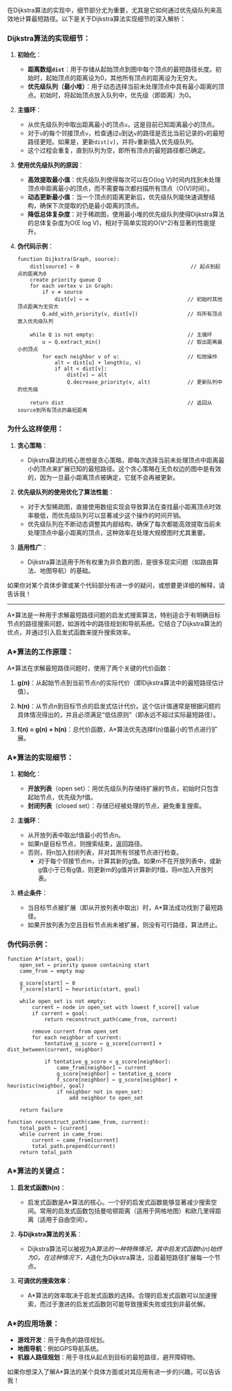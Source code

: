 在Dijkstra算法的实现中，细节部分尤为重要，尤其是它如何通过优先级队列来高效地计算最短路径。以下是关于Dijkstra算法实现细节的深入解析：

### Dijkstra算法的实现细节：

1. **初始化**：
   - **距离数组`dist`**：用于存储从起始顶点到图中每个顶点的最短路径长度。初始时，起始顶点的距离设为0，其他所有顶点的距离设为无穷大。
   - **优先级队列（最小堆）**：用于动态选择当前未处理顶点中具有最小距离的顶点。初始时，将起始顶点放入队列中，优先级（即距离）为0。

2. **主循环**：
   - 从优先级队列中取出距离最小的顶点`u`，这是目前已知距离最小的顶点。
   - 对于`u`的每个邻接顶点`v`，检查通过`u`到达`v`的路径是否比当前记录的`v`的最短路径更短。如果是，更新`dist[v]`，并将`v`重新插入优先级队列。
   - 这个过程会重复，直到队列为空，即所有顶点的最短路径都已确定。

3. **使用优先级队列的原因**：
   - **高效提取最小值**：优先级队列使得每次可以在O(log V)时间内找到未处理顶点中距离最小的顶点，而不需要每次都扫描所有顶点（O(V)时间）。
   - **动态更新最小值**：当一个顶点的距离更新后，优先级队列能快速调整结构，确保下次提取的仍是最小距离的顶点。
   - **降低总体复杂度**：对于稀疏图，使用最小堆的优先级队列使得Dijkstra算法的总体复杂度为O(E log V)，相对于简单实现的O(V^2)有显著的性能提升。

4. **伪代码示例**：
   ```pseudo
   function Dijkstra(Graph, source):
       dist[source] ← 0                                    // 起点到起点的距离为0
       create priority queue Q
       for each vertex v in Graph:
           if v ≠ source
               dist[v] ← ∞                                // 初始时其他顶点距离为无穷大
           Q.add_with_priority(v, dist[v])                // 将所有顶点放入优先级队列
   
       while Q is not empty:                              // 主循环
           u ← Q.extract_min()                            // 取出距离最小的顶点
           for each neighbor v of u:                      // 松弛操作
               alt ← dist[u] + length(u, v)
               if alt < dist[v]:
                   dist[v] ← alt
                   Q.decrease_priority(v, alt)            // 更新队列中的优先级
   
       return dist                                        // 返回从source到所有顶点的最短距离
   ```

### 为什么这样使用：

1. **贪心策略**：
   - Dijkstra算法的核心思想是贪心策略，即每次选择当前未处理顶点中距离最小的顶点来扩展已知的最短路径。这个贪心策略在无负权边的图中是有效的，因为一旦最小距离顶点被确定，它就不会再被更新。

2. **优先级队列的使用优化了算法性能**：
   - 对于大型稀疏图，直接使用数组实现会导致算法在查找最小距离顶点时效率极低，而优先级队列可以显著减少这个操作的时间开销。
   - 优先级队列在不断动态调整其内部结构，确保了每次都能高效提取当前未处理顶点中最小距离的顶点，这种效率在处理大规模图时尤其重要。

3. **适用性广**：
   - Dijkstra算法适用于所有权重为非负数的图，是很多现实问题（如路由算法、地图导航）的基础。

如果你对某个具体步骤或某个代码部分有进一步的疑问，或想要更详细的解释，请告诉我！

----------

A*算法是一种用于求解最短路径问题的启发式搜索算法，特别适合于有明确目标节点的路径搜索问题，如游戏中的路径规划和导航系统。它结合了Dijkstra算法的优点，并通过引入启发式函数来提升搜索效率。

### A*算法的工作原理：

A*算法在求解最短路径问题时，使用了两个关键的代价函数：

1. **g(n)**：从起始节点到当前节点n的实际代价（即Dijkstra算法中的最短路径估计值）。
2. **h(n)**：从节点n到目标节点的启发式估计代价。这个估计值通常是根据问题的具体情况得出的，并且必须满足“低估原则”（即永远不超过实际最短路径）。

3. **f(n) = g(n) + h(n)**：总代价函数，A*算法优先选择f(n)值最小的节点进行扩展。

### A*算法的实现细节：

1. **初始化**：
   - **开放列表**（open set）：用优先级队列存储待扩展的节点，初始时只包含起始节点，优先级为f值。
   - **封闭列表**（closed set）：存储已经被处理的节点，避免重复搜索。

2. **主循环**：
   - 从开放列表中取出f值最小的节点n。
   - 如果n是目标节点，则搜索结束，返回路径。
   - 否则，将n加入封闭列表，并对其所有邻接节点进行检查。
     - 对于每个邻接节点m，计算其新的g值。如果m不在开放列表中，或新g值小于已有g值，则更新m的g值并计算新的f值，将m加入开放列表。

3. **终止条件**：
   - 当目标节点被扩展（即从开放列表中取出）时，A*算法成功找到了最短路径。
   - 如果开放列表为空且目标节点尚未被扩展，则没有可行路径，算法终止。

### 伪代码示例：

```pseudo
function A*(start, goal):
    open_set ← priority queue containing start
    came_from ← empty map

    g_score[start] ← 0
    f_score[start] ← heuristic(start, goal)

    while open_set is not empty:
        current ← node in open_set with lowest f_score[] value
        if current = goal:
            return reconstruct_path(came_from, current)

        remove current from open_set
        for each neighbor of current:
            tentative_g_score ← g_score[current] + dist_between(current, neighbor)

            if tentative_g_score < g_score[neighbor]:
                came_from[neighbor] ← current
                g_score[neighbor] ← tentative_g_score
                f_score[neighbor] ← g_score[neighbor] + heuristic(neighbor, goal)
                if neighbor not in open_set:
                    add neighbor to open_set

    return failure

function reconstruct_path(came_from, current):
    total_path ← [current]
    while current in came_from:
        current ← came_from[current]
        total_path.prepend(current)
    return total_path
```

### A*算法的关键点：

1. **启发式函数h(n)**：
   - 启发式函数是A*算法的核心。一个好的启发式函数能够显著减少搜索空间。常用的启发式函数包括曼哈顿距离（适用于网格地图）和欧几里得距离（适用于自由空间）。

2. **与Dijkstra算法的关系**：
   - Dijkstra算法可以被视为A*算法的一种特殊情况，其中启发式函数h(n)始终为0。在这种情况下，A*退化为Dijkstra算法，沿着最短路径扩展每一个节点。

3. **可调优的搜索效率**：
   - A*算法的效率取决于启发式函数的选择。合理的启发式函数可以加速搜索，而过于激进的启发式函数则可能导致搜索失败或找到非最优解。

### A*的应用场景：

- **游戏开发**：用于角色的路径规划。
- **地图导航**：例如GPS导航系统。
- **机器人路径规划**：用于寻找从起点到目标的最短路径，避开障碍物。

如果你想深入了解A*算法的某个具体方面或对其应用有进一步的兴趣，可以告诉我！